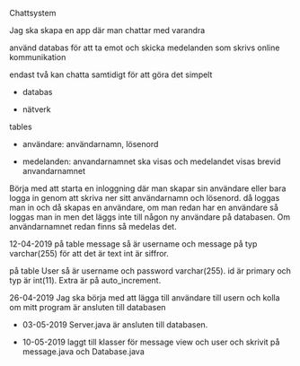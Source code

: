 Chattsystem

Jag ska skapa en app där man chattar med varandra

använd databas för att ta emot och skicka medelanden som skrivs
online kommunikation

endast två kan chatta samtidigt för att göra det simpelt

* databas

* nätverk


tables
* användare: användarnamn, lösenord

* medelanden: anvandarnamnet ska visas och medelandet visas brevid anvandarnamnet

Börja med att starta en inloggning där man skapar sin användare eller bara logga in genom att 
skriva ner sitt användarnamn och lösenord. då loggas man in och då skapas en användare, 
om man redan har en användare så loggas man in men det läggs inte till någon ny
användare på databasen. Om användarnamnet redan
finns så medelas det. 


12-04-2019
på table message så är username och message på typ varchar(255) för att det är
text int är siffror.

på table User så är username och password varchar(255). id är primary och typ
är int(11). Extra är på auto_increment.

26-04-2019
Jag ska börja med att lägga till användare till usern och kolla om mitt
program är ansluten till databasen

* 03-05-2019 
Server.java är ansluten till databasen.

* 10-05-2019 laggt till klasser för message view och user och skrivit på message.java
och Database.java
